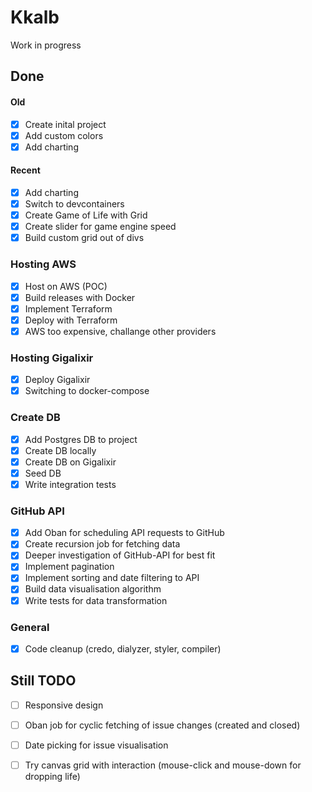 # Kkalb

Work in progress 

## Done

#### Old
- [x] Create inital project
- [x] Add custom colors
- [x] Add charting

#### Recent
- [x] Add charting
- [x] Switch to devcontainers
- [x] Create Game of Life with Grid
- [x] Create slider for game engine speed
- [x] Build custom grid out of divs

### Hosting AWS

- [x] Host on AWS (POC)
- [x] Build releases with Docker
- [x] Implement Terraform
- [x] Deploy with Terraform
- [x] AWS too expensive, challange other providers

### Hosting Gigalixir

- [x] Deploy Gigalixir
- [x] Switching to docker-compose

### Create DB

- [x] Add Postgres DB to project
- [x] Create DB locally
- [x] Create DB on Gigalixir
- [x] Seed DB
- [x] Write integration tests

### GitHub API

- [x] Add Oban for scheduling API requests to GitHub
- [x] Create recursion job for fetching data
- [x] Deeper investigation of GitHub-API for best fit
- [x] Implement pagination
- [x] Implement sorting and date filtering to API
- [x] Build data visualisation algorithm
- [x] Write tests for data transformation

### General

- [x] Code cleanup (credo, dialyzer, styler, compiler)

## Still TODO

- [ ] Responsive design
- [ ] Oban job for cyclic fetching of issue changes (created and closed)
- [ ] Date picking for issue visualisation
- [ ] Try canvas grid with interaction (mouse-click and mouse-down for dropping life)

